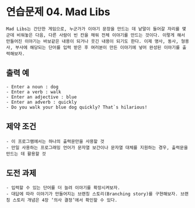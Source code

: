 # 연습문제 04. Mad Libs
	Mad Libs는 간단한 게임으로, 누군가가 이야기 문장을 만드는 데 낱말이 들어갈 자리를 몇 군데 비워놓은 다음, 다른 사람이 빈 칸을 채워 전체 이야기를 만드는 것이다. 이렇게 해서 만들어진 이야기는 바보같은 내용이 되거나 웃긴 내용이 되기도 한다. 이제 명사, 동사, 형용사, 부사에 해당되는 단어를 입력 받은 후 여러분이 만든 이야기에 넣어 완성된 이야기를 출력해보자.

## 출력 예
	- Enter a noun : dog
	- Enter a verb : walk
	- Enter an adjective : blue
	- Enter an adverb : quickly
	- Do you walk your blue dog quickly? That`s hilarious!

## 제약 조건
	- 이 프로그램에서는 하나의 출력문만을 사용할 것
	- 만일 사용하는 프로그래밍 언어가 문자열 보간이나 문자열 대체를 지원하는 경우, 출력문을 만드는 데 활용할 것

## 도전 과제
	- 입력할 수 있는 단어를 더 늘려 이야기를 확장시켜보자.
	- 대답에 따라 이야기가 만들어지는 브랜칭 스토리(Branching story)를 구현해보자. 브랜칭 스토리 개념은 4장 ‘의사 결정’에서 확인할 수 있다.